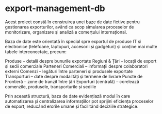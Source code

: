 # export-management-db

Acest proiect constă în construirea unei baze de date fictive pentru gestionarea exporturilor, având ca scop simularea proceselor de monitorizare, organizare și analiză a comerțului internațional.

Baza de date este orientată în special spre exportul de produse IT și electronice (telefoane, laptopuri, accesorii și gadgeturi) și conține mai multe tabele interconectate, precum:

Produse – detalii despre bunurile exportate
Regiuni & Țări – locații de export și sedii comerciale
Parteneri Comerciali – informații despre colaboratori externi
Comenzi – legături între parteneri și produsele exportate
Transporturi – date despre modalități și termene de livrare
Puncte de Frontieră – zone de tranzit între țări
Exporturi (centrală) – corelează comenzile, produsele, transporturile și sediile

Prin această structură, baza de date evidențiază modul în care automatizarea și centralizarea informațiilor pot sprijini eficiența proceselor de export, reducând erorile umane și facilitând deciziile strategice.

